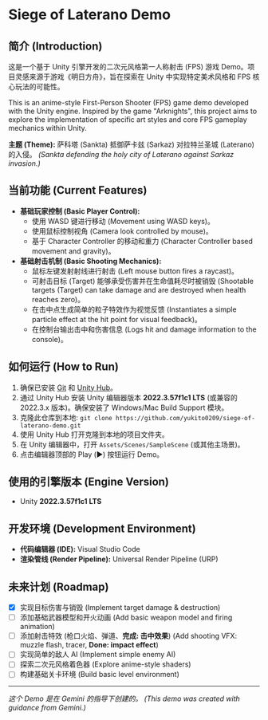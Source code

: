 # Siege of Laterano Demo

## 简介 (Introduction)

这是一个基于 Unity 引擎开发的二次元风格第一人称射击 (FPS) 游戏 Demo。项目灵感来源于游戏《明日方舟》，旨在探索在 Unity 中实现特定美术风格和 FPS 核心玩法的可能性。

This is an anime-style First-Person Shooter (FPS) game demo developed with the Unity engine. Inspired by the game "Arknights", this project aims to explore the implementation of specific art styles and core FPS gameplay mechanics within Unity.

**主题 (Theme):** 萨科塔 (Sankta) 抵御萨卡兹 (Sarkaz) 对拉特兰圣城 (Laterano) 的入侵。
*(Sankta defending the holy city of Laterano against Sarkaz invasion.)*

## 当前功能 (Current Features)

*   **基础玩家控制 (Basic Player Control):**
    *   使用 WASD 键进行移动 (Movement using WASD keys)。
    *   使用鼠标控制视角 (Camera look controlled by mouse)。
    *   基于 Character Controller 的移动和重力 (Character Controller based movement and gravity)。
*   **基础射击机制 (Basic Shooting Mechanics):**
    *   鼠标左键发射射线进行射击 (Left mouse button fires a raycast)。
    *   可射击目标 (Target) 能够承受伤害并在生命值耗尽时被销毁 (Shootable targets (Target) can take damage and are destroyed when health reaches zero)。
    *   在击中点生成简单的粒子特效作为视觉反馈 (Instantiates a simple particle effect at the hit point for visual feedback)。
    *   在控制台输出击中和伤害信息 (Logs hit and damage information to the console)。

## 如何运行 (How to Run)

1.  确保已安装 [Git](https://git-scm.com/downloads) 和 [Unity Hub](https://unity.com/download)。
2.  通过 Unity Hub 安装 Unity 编辑器版本 **2022.3.57f1c1 LTS** (或兼容的 2022.3.x 版本)。确保安装了 Windows/Mac Build Support 模块。
3.  克隆此仓库到本地: `git clone https://github.com/yukito0209/siege-of-laterano-demo.git`
4.  使用 Unity Hub 打开克隆到本地的项目文件夹。
5.  在 Unity 编辑器中，打开 `Assets/Scenes/SampleScene` (或其他主场景)。
6.  点击编辑器顶部的 Play (▶️) 按钮运行 Demo。

## 使用的引擎版本 (Engine Version)

*   Unity **2022.3.57f1c1 LTS**

## 开发环境 (Development Environment)

*   **代码编辑器 (IDE):** Visual Studio Code
*   **渲染管线 (Render Pipeline):** Universal Render Pipeline (URP)

## 未来计划 (Roadmap)

*   [x] 实现目标伤害与销毁 (Implement target damage & destruction)
*   [ ] 添加基础武器模型和开火动画 (Add basic weapon model and firing animation)
*   [ ] 添加射击特效 (枪口火焰、弹道、**完成: 击中效果**) (Add shooting VFX: muzzle flash, tracer, **Done: impact effect**)
*   [ ] 实现简单的敌人 AI (Implement simple enemy AI)
*   [ ] 探索二次元风格着色器 (Explore anime-style shaders)
*   [ ] 构建基础关卡环境 (Build basic level environment)

---

*这个 Demo 是在 Gemini 的指导下创建的。*
*(This demo was created with guidance from Gemini.)*
